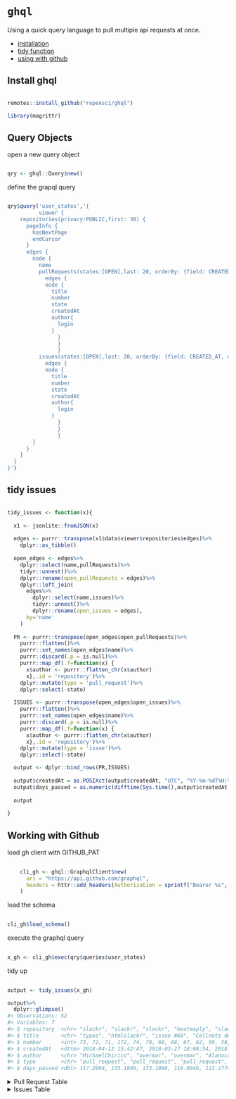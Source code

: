 
<!-- README.md is generated from README.Rmd. Please edit that file -->

# `ghql`

Using a quick query language to pull multiple api requests at once.

  - [installation](#install-ghql)
  - [tidy function](#tidy-issues)
  - [using with github](#working-with-github)

## Install ghql

``` r

remotes::install_github("ropensci/ghql")
```

``` r
library(magrittr)
```

## Query Objects

open a new query object

``` r

qry <- ghql::Query$new()
```

define the grapql query

``` r

qry$query('user_states','{
          viewer {
    repositories(privacy:PUBLIC,first: 30) {
      pageInfo {
        hasNextPage
        endCursor
      }
      edges {
        node {
          name
          pullRequests(states:[OPEN],last: 20, orderBy: {field: CREATED_AT, direction: DESC}) {
            edges {
            node {
              title
              number
              state
              createdAt
              author{
                login
              }
                }
                }
                }
          issues(states:[OPEN],last: 20, orderBy: {field: CREATED_AT, direction: DESC}) {
            edges {
            node {
              title
              number
              state
              createdAt
              author{
                login
              }
                }
                }
                }
        }
      }
    }
  }
}')
```

## tidy issues

``` r

tidy_issues <- function(x){
  
  x1 <- jsonlite::fromJSON(x)
  
  edges <- purrr::transpose(x1$data$viewer$repositories$edges)%>%
    dplyr::as_tibble()
  
  open_edges <- edges%>%
    dplyr::select(name,pullRequests)%>%
    tidyr::unnest()%>%
    dplyr::rename(open_pullRequests = edges)%>%
    dplyr::left_join(
      edges%>%
        dplyr::select(name,issues)%>%
        tidyr::unnest()%>%
        dplyr::rename(open_issues = edges),
      by='name'
    )
 
  PR <- purrr::transpose(open_edges$open_pullRequests)%>%
    purrr::flatten()%>%
    purrr::set_names(open_edges$name)%>%
    purrr::discard(.p = is.null)%>%
    purrr::map_df(.f=function(x) {
      x$author <- purrr::flatten_chr(x$author)
      x},.id = 'repository')%>%
    dplyr::mutate(type = 'pull_request')%>%
    dplyr::select(-state)
  
  ISSUES <- purrr::transpose(open_edges$open_issues)%>%
    purrr::flatten()%>%
    purrr::set_names(open_edges$name)%>%
    purrr::discard(.p = is.null)%>%
    purrr::map_df(.f=function(x) {
      x$author <- purrr::flatten_chr(x$author)
      x},.id = 'repository')%>%
    dplyr::mutate(type = 'issue')%>%
    dplyr::select(-state)

  output <- dplyr::bind_rows(PR,ISSUES)
  
  output$createdAt = as.POSIXct(output$createdAt, "UTC", "%Y-%m-%dT%H:%M:%S")
  output$days_passed = as.numeric(difftime(Sys.time(),output$createdAt,units = 'days'))
  
  output
  
}
```

## Working with Github

load gh client with GITHUB\_PAT

``` r
  
    cli_gh <- ghql::GraphqlClient$new(
      url = "https://api.github.com/graphql",
      headers = httr::add_headers(Authorization = sprintf("Bearer %s", Sys.getenv("GITHUB_PAT")))
    )
```

load the schema

``` r
  
cli_gh$load_schema()
```

execute the graphql query

``` r
  
x_gh <- cli_gh$exec(qry$queries$user_states)       
```

tidy up

``` r
  
output <- tidy_issues(x_gh)
```

``` r
output%>%
  dplyr::glimpse()
#> Observations: 52
#> Variables: 7
#> $ repository  <chr> "slackr", "slackr", "slackr", "heatmaply", "slackr...
#> $ title       <chr> "typos", "htmlslackr", "issue #68", "Cellnote dots...
#> $ number      <int> 73, 72, 71, 172, 74, 70, 69, 68, 67, 62, 59, 58, 5...
#> $ createdAt   <dttm> 2018-04-12 15:42:47, 2018-03-27 18:08:54, 2018-03...
#> $ author      <chr> "MichaelChirico", "overmar", "overmar", "Alanocall...
#> $ type        <chr> "pull_request", "pull_request", "pull_request", "p...
#> $ days_passed <dbl> 117.2904, 133.1889, 133.1986, 116.0946, 112.2774, ...
```

<details>

<summary> <span title="Click to Expand"> Pull Request Table </span>
</summary>

``` r
output%>%
  dplyr::filter(type=='pull_request')%>%
  knitr::kable()
```

| repository | title         | number | createdAt           | author         | type          | days\_passed |
| :--------- | :------------ | -----: | :------------------ | :------------- | :------------ | -----------: |
| slackr     | typos         |     73 | 2018-04-12 15:42:47 | MichaelChirico | pull\_request |     117.2904 |
| slackr     | htmlslackr    |     72 | 2018-03-27 18:08:54 | overmar        | pull\_request |     133.1889 |
| slackr     | issue \#68    |     71 | 2018-03-27 17:54:52 | overmar        | pull\_request |     133.1986 |
| heatmaply  | Cellnote dots |    172 | 2018-04-13 20:24:36 | Alanocallaghan | pull\_request |     116.0946 |

</details>

<details>

<summary> <span title="Click to Expand"> Issues Table </span> </summary>

``` r
output%>%
  dplyr::filter(type=='issue')%>%
  knitr::kable()
```

| repository     | title                                                                                      | number | createdAt           | author         | type  | days\_passed |
| :------------- | :----------------------------------------------------------------------------------------- | -----: | :------------------ | :------------- | :---- | -----------: |
| slackr         | Publish latest version to CRAN?                                                            |     74 | 2018-04-17 16:01:26 | maxscheiber    | issue |   112.277399 |
| slackr         | slackr not sending output to private groups                                                |     70 | 2018-03-04 17:13:10 | deann88        | issue |   156.227585 |
| slackr         | Not resolved - “icon\_emoji bug?” (in closed)                                              |     69 | 2018-01-17 19:25:55 | nataliagalant  | issue |   202.135397 |
| slackr         | slackr\_upload fails with .gif                                                             |     68 | 2017-11-14 14:44:49 | tomauer        | issue |   266.330605 |
| slackr         | Add a note to documentation explaining where you get an API token                          |     67 | 2017-11-07 20:01:45 | smithjd        | issue |   273.110513 |
| slackr         | simple way to add team members to app                                                      |     62 | 2017-09-22 18:25:46 | yonicd         | issue |   319.177168 |
| slackr         | can slackr fail noisily if Slack responds with FALSE ok status?                            |     59 | 2017-06-08 21:59:00 | ronnyli        | issue |   425.029089 |
| slackr         | slackr(str(iris)) Error in fix.by(by.x, x) : ‘by’ must specify a uniquely valid column     |     58 | 2017-06-08 08:28:37 | vipula86       | issue |   425.591856 |
| slackr         | Can’t post to channel with period contained in name                                        |     56 | 2017-03-27 08:18:48 | samgilbert1983 | issue |   498.598673 |
| slackr         | slackr\_bot can not handle " " inside expressions                                          |     54 | 2017-02-14 10:45:17 | Javdat         | issue |   539.496948 |
| slackr         | Not all parameters being passed to slacker POST                                            |     53 | 2017-01-24 18:42:05 | calz1          | issue |   560.165837 |
| slackr         | ‘id’ column not found in lhs                                                               |     52 | 2017-01-16 03:29:47 | isomorphisms   | issue |   568.799379 |
| slackr         | slackr() not sending messages to groups                                                    |     50 | 2016-12-15 09:38:40 | rontomer       | issue |   600.543210 |
| slackr         | Error using slack or slack\_msg                                                            |     47 | 2016-11-08 22:18:29 | mst86          | issue |   637.015559 |
| slackr         | `slackr_chtrans` does not find private channels if they start with `#`                     |     45 | 2016-08-30 11:04:40 | anniejw6       | issue |   707.483487 |
| slackr         | asynchronous slackr requests                                                               |     44 | 2016-07-25 14:07:38 | Popsch         | issue |   743.356427 |
| slackr         | korean encoding problem                                                                    |     38 | 2016-06-07 07:03:24 | swoosh22       | issue |   791.651034 |
| slackr         | SlackrUpload not including all contents from CSV file                                      |     35 | 2016-05-04 21:49:11 | raybuhr        | issue |   825.035906 |
| slackr         | Ability to listen to messages sent from slack                                              |     29 | 2016-02-13 19:07:50 | jemus42        | issue |   906.147955 |
| slackr         | pass graphics devices as parameter to dev.slackr                                           |     14 | 2015-05-04 21:34:51 | wagnerpinheiro | issue |  1191.045860 |
| taseR          | Can I ask a few questions regarding this repo?                                             |      1 | 2018-01-02 12:18:25 | koren88i       | issue |   217.432272 |
| heatmaply      | How much can the file size be reduced?                                                     |     79 | 2017-06-12 18:27:22 | talgalili      | issue |   421.176057 |
| heatmaply      | row/column label overplotting                                                              |     78 | 2017-06-12 09:21:44 | Alanocallaghan | issue |   421.554969 |
| heatmaply      | Allow heatmap to be saved as a high resolution svg (or png/ etc.)                          |     77 | 2017-06-10 08:12:48 | talgalili      | issue |   423.602839 |
| heatmaply      | Hover with cellnote issue                                                                  |     76 | 2017-06-01 11:04:14 | chrbac         | issue |   432.483788 |
| heatmaply      | Getting an error: The length of the widths argument must be equal to the number of columns |     72 | 2017-05-29 11:27:23 | ndrubins       | issue |   435.467712 |
| heatmaply      | Interactively highlight rows and/or columns                                                |     71 | 2017-05-22 08:54:08 | andbiy         | issue |   442.574136 |
| heatmaply      | ‘Pan’ mode allows user to move outside the plot margins                                    |     70 | 2017-05-22 08:47:51 | andbiy         | issue |   442.578499 |
| heatmaply      | Passing ggdend objects to heatmapr rather than dendrograms                                 |     65 | 2017-05-08 22:58:53 | ndrubins       | issue |   455.987504 |
| heatmaply      | Automatic margins                                                                          |     62 | 2017-04-13 11:25:52 | talgalili      | issue |   481.468765 |
| heatmaply      | Implement hclust\_method=NA                                                                |     58 | 2017-04-12 08:45:15 | talgalili      | issue |   482.580305 |
| heatmaply      | seriation for dendrogram=“none”                                                            |     57 | 2017-04-12 08:43:58 | talgalili      | issue |   482.581196 |
| heatmaply      | Get grid\_gap to work when RowSideColors is used                                           |     53 | 2017-04-11 08:04:01 | talgalili      | issue |   483.608939 |
| heatmaply      | Encapsulate the creation of dendrograms                                                    |     44 | 2017-04-03 20:02:05 | talgalili      | issue |   491.110281 |
| heatmaply      | Legends for side colour plots                                                              |     35 | 2017-03-08 00:38:52 | Alanocallaghan | issue |   517.918071 |
| heatmaply      | Buttons in plot window crashes RStudio                                                     |     17 | 2016-07-28 14:06:48 | DaveEvenden    | issue |   740.357006 |
| heatmaply      | Row labels missing when row\_dend\_left = TRUE                                             |     14 | 2016-06-24 23:52:43 | kbeck527       | issue |   773.950119 |
| heatmaply      | More general correlations without assuming linearity                                       |     13 | 2016-05-31 23:17:23 | hdvinod        | issue |   797.974656 |
| heatmaply      | na.value doesn’t work                                                                      |     11 | 2016-05-26 18:37:23 | talgalili      | issue |   803.169101 |
| heatmaply      | Possibility to supply cellnote as a character matrix                                       |     10 | 2016-05-26 14:09:49 | stanstrup      | issue |   803.354911 |
| heatmaply      | Possibility for non-unique row/col names?                                                  |      9 | 2016-05-26 10:46:34 | stanstrup      | issue |   803.496057 |
| shinyHeatmaply | Interactively drag/drop and remove columns/lines                                           |     21 | 2017-05-22 08:56:59 | andbiy         | issue |   442.572156 |
| shinyHeatmaply | Add option to control plot\_method                                                         |     20 | 2017-04-12 07:24:00 | talgalili      | issue |   482.636728 |
| shinyHeatmaply | Add heatmaply height as a parameter in layout                                              |     14 | 2017-03-23 09:50:02 | talgalili      | issue |   502.535316 |
| slickR         | Slow render speeds                                                                         |     18 | 2018-06-26 04:27:32 | RossPitman     | issue |    42.759274 |
| slickR         | Error when using slickR in shiny                                                           |     16 | 2018-04-03 22:16:41 | cegbuna        | issue |   126.016809 |
| sinew          | pretty\_namespace corrupting text                                                          |     20 | 2018-08-05 01:20:09 | dpastoor       | issue |     2.889402 |
| sinew          | RcppExports.R                                                                              |     17 | 2017-12-19 17:42:23 | daniel258      | issue |   231.207295 |

</details>
